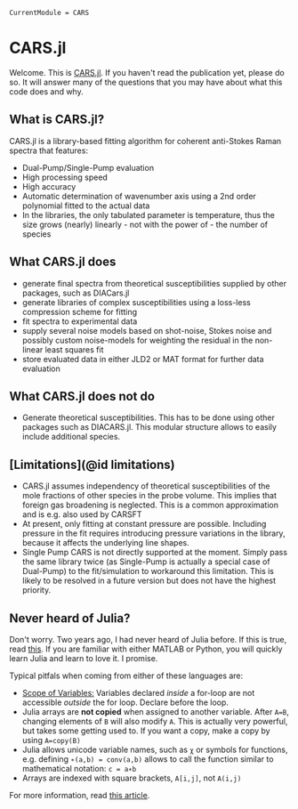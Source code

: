 ```@meta
CurrentModule = CARS
```

# CARS.jl
Welcome. This is [CARS.jl](https://github.com/tudarsm/cars.jl).
If you haven't read the publication yet, please do so. It will answer many of the questions that you may have about what this code does and why.

## What is CARS.jl?
CARS.jl is a library-based fitting algorithm for coherent anti-Stokes Raman spectra that features:
- Dual-Pump/Single-Pump evaluation
- High processing speed
- High accuracy
- Automatic determination of wavenumber axis using a 2nd order polynomial fitted to the actual data
- In the libraries, the only tabulated parameter is temperature, thus the size grows (nearly) linearly - not with the power of - the number of species


## What CARS.jl does
- generate final spectra from theoretical susceptibilities supplied by other packages, such as DIACars.jl
- generate libraries of complex susceptibilities using a loss-less compression scheme for fitting
- fit spectra to experimental data
- supply several noise models based on shot-noise, Stokes noise and possibly custom noise-models for weighting the residual in the non-linear least squares fit
- store evaluated data in either JLD2 or MAT format for further data evaluation

## What CARS.jl does not do
- Generate theoretical susceptibilities. This has to be done using other packages such as DIACARS.jl. This modular structure allows to easily include additional species.

## [Limitations](@id limitations)
- CARS.jl assumes independency of theoretical susceptibilities of the mole fractions of other species in the probe volume. This implies that foreign gas broadening is neglected. This is a common approximation and is e.g. also used by CARSFT
- At present, only fitting at constant pressure are possible. Including pressure in the fit requires introducing pressure variations in the library, because it affects the underlying line shapes.
- Single Pump CARS is not directly supported at the moment. Simply pass the same library twice (as Single-Pump is actually a special case of Dual-Pump) to the fit/simulation to workaround this limitation. This is likely to be resolved in a future version but does not have the highest priority.

## Never heard of Julia?
Don't worry. Two years ago, I had never heard of Julia before. If this is true, read [this](https://docs.julialang.org/en/v1/manual/getting-started/). If you are familiar with either MATLAB or Python, you will quickly learn Julia and learn to love it. I promise.

Typical pitfals when coming from either of these languages are:
- [Scope of Variables:](https://docs.julialang.org/en/v1/manual/variables-and-scoping/) Variables declared *inside* a for-loop are not accessible *outside* the for loop. Declare before the loop.
- Julia arrays are **not copied** when assigned to another variable. After `A=B`, changing elements of `B` will also modify `A`. This is actually very powerful, but takes some getting used to. If you want a copy, make a copy by using `A=copy(B)`
- Julia allows unicode variable names, such as `χ` or symbols for functions, e.g. defining `∗(a,b) = conv(a,b)` allows to call the function similar to mathematical notation: `c = a∗b`
- Arrays are indexed with square brackets, `A[i,j]`, not `A(i,j)`

For more information, read [this article](https://docs.julialang.org/en/v1/manual/noteworthy-differences/).
